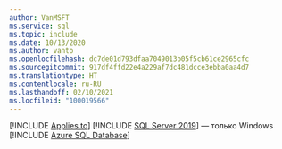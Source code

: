```yaml
---
author: VanMSFT
ms.service: sql
ms.topic: include
ms.date: 10/13/2020
ms.author: vanto
ms.openlocfilehash: dc7de01d793dfaa7049013b05f5cb61ce2965cfc
ms.sourcegitcommit: 917df4ffd22e4a229af7dc481dcce3ebba0aa4d7
ms.translationtype: HT
ms.contentlocale: ru-RU
ms.lasthandoff: 02/10/2021
ms.locfileid: "100019566"
---
```

[!INCLUDE [Applies to](../../includes/applies-md.md)] [!INCLUDE [SQL Server 2019](_ss2019.md)] — только Windows [!INCLUDE [Azure SQL Database](../../includes/applies-to-version/_asdb.md)]
